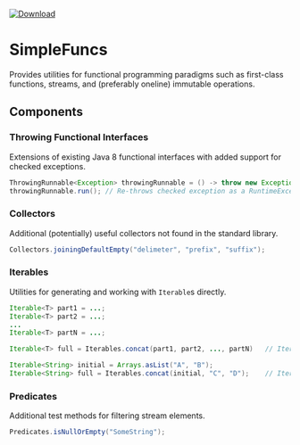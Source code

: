 [![Download][latest-img]][latest]

# SimpleFuncs
Provides utilities for functional programming paradigms such as first-class functions, streams, and (preferably oneline) immutable operations.

## Components
### Throwing Functional Interfaces
Extensions of existing Java 8 functional interfaces with added support for checked exceptions.
```java
ThrowingRunnable<Exception> throwingRunnable = () -> throw new Exception();
throwingRunnable.run();	// Re-throws checked exception as a RuntimeException
```
### Collectors
Additional (potentially) useful collectors not found in the standard library.
```java
Collectors.joiningDefaultEmpty("delimeter", "prefix", "suffix");
```
### Iterables
Utilities for generating and working with `Iterable`s directly.
```java
Iterable<T> part1 = ...;
Iterable<T> part2 = ...;
...
Iterable<T> partN = ...;

Iterable<T> full = Iterables.concat(part1, part2, ..., partN)	// Iterates over elements of all parts in order
```
```java
Iterable<String> initial = Arrays.asList("A", "B");
Iterable<String> full = Iterables.concat(initial, "C", "D");	// Iterates over all in 'initial', then 'C' and 'D'
```
### Predicates
Additional test methods for filtering stream elements.
```java
Predicates.isNullOrEmpty("SomeString");
```

[latest]: https://bintray.com/kkorolyov/java/simple-funcs/_latestVersion
[latest-img]: https://api.bintray.com/packages/kkorolyov/java/simple-funcs/images/download.svg
